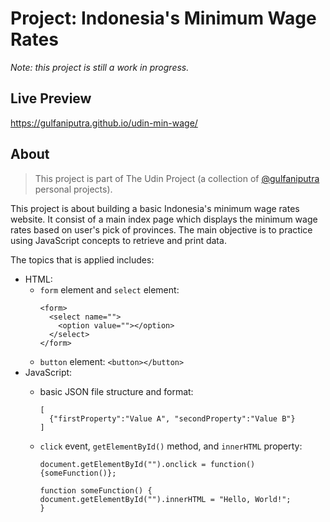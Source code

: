 # Project: Indonesia's Minimum Wage Rates

*Note: this project is still a work in progress.*

## Live Preview

https://gulfaniputra.github.io/udin-min-wage/

## About

> This project is part of The Udin Project (a collection of [@gulfaniputra](https://github.com/gulfaniputra/) personal projects).

This project is about building a basic Indonesia's minimum wage rates website. It consist of a main index page which displays the minimum wage rates based on user's pick of provinces. The main objective is to practice using JavaScript concepts to retrieve and print data.

The topics that is applied includes:

* HTML:
  * `form` element and `select` element:
    ```
    <form>
      <select name="">
        <option value=""></option>
      </select>
    </form>
    ```
  * `button` element: `<button></button>`
* JavaScript:
  * basic JSON file structure and format:
    ```
    [
      {"firstProperty":"Value A", "secondProperty":"Value B"}
    ]
    ```
  * `click` event, `getElementById()` method, and `innerHTML` property:

    ```
    document.getElementById("").onclick = function() {someFunction()};

    function someFunction() {
    document.getElementById("").innerHTML = "Hello, World!";
    }
    ```